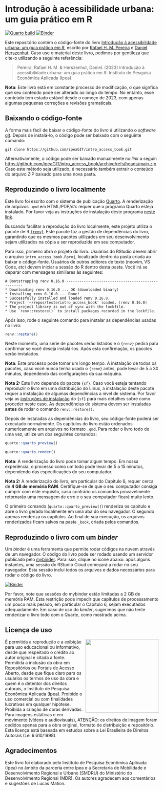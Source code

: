 # Introdução à acessibilidade urbana: um guia prático em R

[![Quarto build](https://github.com/ipeaGIT/aop_curso/actions/workflows/publish.yml/badge.svg)](https://github.com/ipeaGIT/aop_curso/actions)
[![Binder](https://mybinder.org/badge_logo.svg)](https://mybinder.org/v2/gh/ipeaGIT/intro_access_book/HEAD?urlpath=rstudio)

Este repositório contém o código-fonte do livro [Introdução à acessibilidade urbana: um guia prático em R](https://ipeagit.github.io/intro_access_book/), escrito por [Rafael H. M. Pereira](https://www.urbandemographics.org/) e [Daniel Herszenhut](https://dhersz.netlify.app/pt/). Caso use o material deste livro, pedimos por gentileza que cite-o utilizando a seguinte referência:

> Pereira, Rafael H. M. & Herszenhut, Daniel. (2023) Introdução à acessibilidade urbana: um guia prático em R. Instituto de Pesquisa Econômica Aplicada (Ipea).

**Nota:** Este livro está em constante processo de modificação, o que signfica que seu conteúdo pode ser alterado ao longo do tempo. No entanto, esse conteúdo tem estado estável desde o começo de 2023, com apenas algumas pequenas correções e revisões gramaticais. 

## Baixando o código-fonte

A forma mais fácil de baixar o código-fonte do livro é utilizando o *software* [git](https://git-scm.com/). Depois de instalá-lo, o código pode ser baixado com o seguinte comando:

```
git clone https://github.com/ipeaGIT/intro_access_book.git
```

Alternativamente, o código pode ser baixado manualmente no *link* a seguir: <https://github.com/ipeaGIT/intro_access_book/archive/refs/heads/main.zip>. Caso este método seja utilizado, é necessário também extrair o conteúdo do arquivo ZIP baixado para uma nova pasta.

## Reproduzindo o livro localmente

Este livro foi escrito com o sistema de publicação [Quarto](https://quarto.org/). A renderização de arquivos `.qmd` em HTML/PDF/*etc* requer que o programa Quarto esteja instalado. Por favor veja as instruções de instalação deste programa [neste link](https://quarto.org/docs/get-started/).

Buscando facilitar a reprodução do livro localmente, este projeto utiliza o pacote de R [`{renv}`](https://rstudio.github.io/renv/index.html). Este pacote faz a gestão de dependências do livro, garantindo que os mesmos pacotes utilizados em seu desenvolvimento sejam utilizados na cópia a ser reproduzida em seu computador.

Para isso, primeiro abra o projeto do livro. Usuários do RStudio devem abrir o arquivo `intro_access_book.Rproj`, localizado dentro da pasta criada ao baixar o código-fonte. Usuários de outros editores de texto (neovim, VS Code, *etc*) devem iniciar a sessão do R dentro desta pasta. Você irá se deparar com mensagens similiares às seguintes:

```
# Bootstrapping renv 0.16.0 --------------------------------------------------
* Downloading renv 0.16.0 ... OK (downloaded binary)
* Installing renv 0.16.0 ... Done!
* Successfully installed and loaded renv 0.16.0.
* Project '~/repos/teste/intro_access_book' loaded. [renv 0.16.0]
* The project library is out of sync with the lockfile.
* Use `renv::restore()` to install packages recorded in the lockfile.
```

Após isso, rode o seguinte comando para instalar as dependências usadas no livro:

```r
renv::restore()
```

Neste momento, uma série de pacotes serão listados e o `{renv}` pedirá para confirmar se você deseja instalá-los. Após esta confirmação, os pacotes serão instalados.

**Nota:** Este processo pode tomar um longo tempo. A instalação de todos os pacotes, caso você nunca tenha usado o `{renv}` antes, pode levar de 5 a 30 minutos, dependendo das configurações da sua máquina.

**Nota 2:** Este livro depende do pacote `{sf}`. Caso você esteja tentando reproduzir o livro em uma distribuição do Linux, a instalação deste pacote requer a instalação de algumas dependências a nível de sistema. Por favor veja as [instruções de instalação](https://github.com/r-spatial/sf#linux) do `{sf}` para mais detalhes sobre como proceder neste caso. As dependências de sistema devem ser instaladas **antes** de rodar o comando `renv::restore()`.

Depois de instaladas as dependências do livro, seu código-fonte poderá ser executado normalmente. Os capítulos do livro estão ordenados numericamente em arquivos no formato `.qmd`. Para rodar o livro todo de uma vez, utilize um dos seguintes comandos:

```r
quarto::quarto_preview()

quarto::quarto_render()
```

**Nota:** A renderização do livro pode tomar algum tempo. Em nossa experiência, o processo como um todo pode levar de 5 a 15 minutos, dependendo das especificações do seu computador.

**Nota 2:** A renderização do livro, em particular do Capítulo 6, requer cerca de **4 GB de memória RAM**. Certifique-se de que o seu computador consiga cumprir com este requisito, caso contrário os comandos provavelmente retornarão uma mensagem de erro e o seu computador ficará muito lento.

O primeiro comando (`quarto::quarto_preview()`) renderiza os capítulo e abre o livro gerado localmente em uma aba do seu navegador. O segundo apenas renderiza os capítulos. Ao final de sua execução, os arquivos renderizados ficam salvos na pasta `_book`, criada pelos comandos.

## Reproduzindo o livro com um *binder*

Um *binder* é uma ferramenta que permite rodar códigos na nuvem através de um navegador. O código do livro pode ser rodado usando um servidor publicado pelo [mybinder](https://mybinder.org/). Para isso, clique no ícone abaixo: após alguns instantes, uma sessão do RStudio Cloud começará a rodar no seu navegador. Esta sessão inclui todos os arquivos e dados necessários para rodar o código do livro.

[![Binder](https://mybinder.org/badge_logo.svg)](https://mybinder.org/v2/gh/ipeaGIT/intro_access_book/HEAD?urlpath=rstudio)

Por favor, note que sessões do mybinder estão limitadas a 2 GB de memória RAM. Esta restrição pode impedir que capítulos de processamento um pouco mais pesado, em particular o Capítulo 6, sejam executados adequadamente. Em caso de uso do *binder*, sugerimos que não tente renderizar o livro todo com o Quarto, como mostrado acima.

## Licença de uso

<img align="right" src="images/ipea_logo.png" width="240">
É permitida a reprodução e a exibição para uso educacional ou informativo, desde que respeitado o crédito ao autor original e citada a fonte. Permitida a inclusão da obra em Repositórios ou Portais de Acesso Aberto, desde que fique claro para os usuários os termos de uso da obra e quem é o detentor dos direitos autorais, o Instituto de Pesquisa Econômica Aplicada (Ipea). Proibido o uso comercial ou com finalidades lucrativas em qualquer hipótese. Proibida a criação de obras derivadas. Para imagens estáticas e em movimento (vídeos e audiovisuais), ATENÇÃO: os direitos de imagem foram cedidos apenas para a obra original, formato de distribuição e repositório. Esta licença está baseada em estudos sobre a Lei Brasileira de Direitos Autorais (Lei 9.610/1998).

## Agradecimentos

Este livro foi elaborado pelo Instituto de Pesquisa Econômica Aplicada (Ipea) no âmbito da parceria entre Ipea e a Secretaria de Mobilidade e Desenvolvimento Regional e Urbano (SMDRU) do Ministério do Desenvolvimento Regional (MDR). Os autores agradecem aos comentários e sugestões de Lucas Mation.

